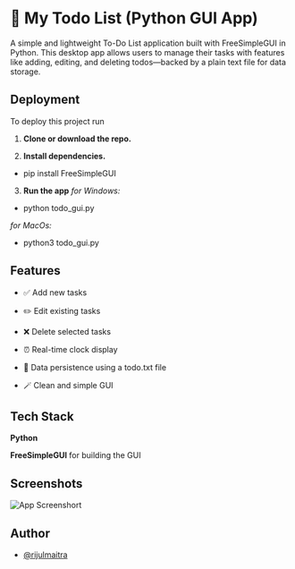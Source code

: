 
# 📝 My Todo List (Python GUI App)

A simple and lightweight To-Do List application built with FreeSimpleGUI in Python. This desktop app allows users to manage their tasks with features like adding, editing, and deleting todos—backed by a plain text file for data storage.


## Deployment

To deploy this project run

1. **Clone or download the repo.**

2. **Install dependencies.** 
- pip install FreeSimpleGUI

3. **Run the app**
*for Windows:*
- python todo_gui.py

*for MacOs:*
- python3 todo_gui.py


## Features

- ✅ Add new tasks

- ✏️ Edit existing tasks

- ❌ Delete selected tasks

- ⏰ Real-time clock display

- 💾 Data persistence using a todo.txt file

- 🪄 Clean and simple GUI


## Tech Stack

**Python** 

**FreeSimpleGUI** for building the GUI


## Screenshots

![App Screenshort](<Screenshot 2025-04-17 at 18.24.56.png>)

## Author

- [@rijulmaitra](https://github.com/rijulmaitra)

